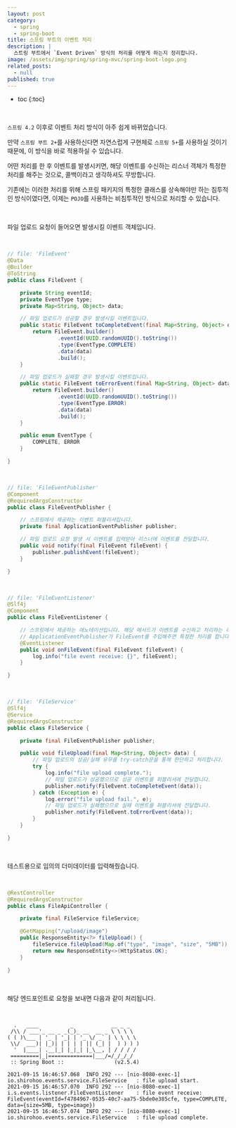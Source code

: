 ```yaml
---
layout: post
category:
  - spring
  - spring-boot
title: 스프링 부트의 이벤트 처리
description: |
  스트링 부트에서 `Event Driven` 방식의 처리를 어떻게 하는지 정리합니다.
image: /assets/img/spring/spring-mvc/spring-boot-logo.png
related_posts:
  - null
published: true
---
```


* toc
{:toc}

<br />

`스프링 4.2` 이후로 이벤트 처리 방식이 아주 쉽게 바뀌었습니다.

만약 `스프링 부트 2+`를 사용하신다면 자연스럽게 구현체로 `스프링 5+`를 사용하실 것이기 때문에, 이 방식을 바로 적용하실 수 있습니다.

어떤 처리를 한 후 이벤트를 발생시키면, 해당 이벤트를 수신하는 리스너 객체가 특정한 처리를 해주는 것으로, 콜백이라고 생각하셔도 무방합니다.

기존에는 이러한 처리를 위해 스프링 패키지의 특정한 클래스를 상속해야만 하는 침투적인 방식이였다면, 이제는 `POJO`를 사용하는 비침투적인 방식으로 처리할 수 있습니다.

<br />

파일 업로드 요청이 들어오면 발생시킬 이벤트 객체입니다.

<br />

```java
// file: 'FileEvent'
@Data
@Builder
@ToString
public class FileEvent {

    private String eventId;
    private EventType type;
    private Map<String, Object> data;

    // 파일 업로드가 성공할 경우 발생시킬 이벤트입니다.
    public static FileEvent toCompleteEvent(final Map<String, Object> data) {
        return FileEvent.builder()
                .eventId(UUID.randomUUID().toString())
                .type(EventType.COMPLETE)
                .data(data)
                .build();
    }

    // 파일 업로드가 실패할 경우 발생시킬 이벤트입니다.
    public static FileEvent toErrorEvent(final Map<String, Object> data) {
        return FileEvent.builder()
                .eventId(UUID.randomUUID().toString())
                .type(EventType.ERROR)
                .data(data)
                .build();
    }

    public enum EventType {
        COMPLETE, ERROR
    }

}
```

<br />

```java
// file: 'FileEventPublisher'
@Component
@RequiredArgsConstructor
public class FileEventPublisher {

    // 스프링에서 제공하는 이벤트 퍼블리셔입니다.
    private final ApplicationEventPublisher publisher;

    // 파일 업로드 요청 발생 시 이벤트를 입력받아 리스너에 이벤트를 전달합니다.
    public void notify(final FileEvent fileEvent) {
        publisher.publishEvent(fileEvent);
    }

}
```

<br />

```java
// file: 'FileEventListener'
@Slf4j
@Component
public class FileEventListener {

    // 스프링에서 제공하는 애노테이션입니다. 해당 메서드가 이벤트를 수신하고 처리하는 리스너임을 명시합니다.
    // ApplicationEventPublisher가 FileEvent를 주입해주면 특정한 처리를 합니다. 
    @EventListener
    public void onFileEvent(final FileEvent fileEvent) {
        log.info("file event receive: {}", fileEvent);
    }

}
```

<br />

```java
// file: 'FileService'
@Slf4j
@Service
@RequiredArgsConstructor
public class FileService {

    private final FileEventPublisher publisher;

    public void fileUpload(final Map<String, Object> data) {
        // 파일 업로드의 성공/실패 유무를 try-catch문을 통해 판단하고 처리합니다.
        try {
            log.info("file upload complete.");
            // 파일 업로드가 성공했으므로 성공 이벤트를 퍼블리셔에 전달합니다.
            publisher.notify(FileEvent.toCompleteEvent(data));
        } catch (Exception e) {
            log.error("file upload fail.", e);
            // 파일 업로드가 실패했으므로 실패 이벤트를 퍼블리셔에 전달합니다.
            publisher.notify(FileEvent.toErrorEvent(data));
        }
    }

}
```

<br />

테스트용으로 임의의 더미데이터를 입력해줬습니다. 

<br />

```java
@RestController
@RequiredArgsConstructor
public class FileApiController {

    private final FileService fileService;

    @GetMapping("/upload/image")
    public ResponseEntity<?> fileUpload() {
        fileService.fileUpload(Map.of("type", "image", "size", "5MB"));
        return new ResponseEntity<>(HttpStatus.OK);
    }

}
```

<br />

해당 엔드포인트로 요청을 보내면 다음과 같이 처리됩니다.

<br />

```shell
  .   ____          _            __ _ _
 /\\ / ___'_ __ _ _(_)_ __  __ _ \ \ \ \
( ( )\___ | '_ | '_| | '_ \/ _` | \ \ \ \
 \\/  ___)| |_)| | | | | || (_| |  ) ) ) )
  '  |____| .__|_| |_|_| |_\__, | / / / /
 =========|_|==============|___/=/_/_/_/
 :: Spring Boot ::                (v2.5.4)

2021-09-15 16:46:57.068  INFO 292 --- [nio-8080-exec-1] io.shirohoo.events.service.FileService   : file upload start.
2021-09-15 16:46:57.070  INFO 292 --- [nio-8080-exec-1] i.s.events.listener.FileEventListener    : file event receive: FileEvent(eventId=f4784967-0535-40c7-aa75-5bde0e385cfe, type=COMPLETE, data={size=5MB, type=image})
2021-09-15 16:46:57.074  INFO 292 --- [nio-8080-exec-1] io.shirohoo.events.service.FileService   : file upload complete.
```

<br />
